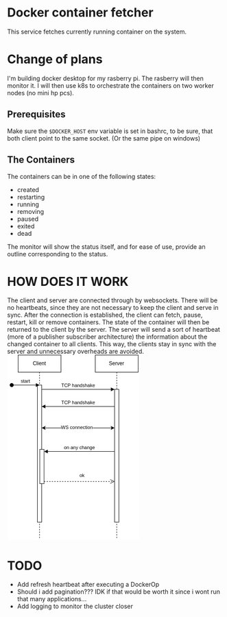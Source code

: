 # Docker container fetcher
This service fetches currently running container on the system.


# Change of plans
I'm building docker desktop for my rasberry pi. The rasberry will then monitor it. I will then use k8s to orchestrate the containers on two worker nodes (no mini hp pcs).



## Prerequisites
Make sure the ```$DOCKER_HOST``` env variable is set in bashrc, to be sure, that both client point to the same socket.
(Or the same pipe on windows)


## The Containers
The containers can be in one of the following states:
- created
- restarting
- running
- removing
- paused
- exited
- dead

The monitor will show the status itself, and for ease of use, provide an outline corresponding to the status.


# HOW DOES IT WORK
The client and server are connected through by websockets. There will be no heartbeats, since they are not necessary to keep the client and serve in sync.
After the connection is established, the client can fetch, pause, restart, kill or remove containers. The state of the container will then be returned to the client
by the server. The server will send a sort of heartbeat (more of a publisher subscriber architecture) the information about the changed container to all clients.
This way, the clients stay in sync with the server and unnecessary overheads are avoided.
![websocketsequence](../assets/websocketCM.drawio.png)

# TODO
- Add refresh heartbeat after executing a DockerOp
- Should i add pagination??? IDK if that would be worth it since i wont run that many applications...
- Add logging to monitor the cluster closer




